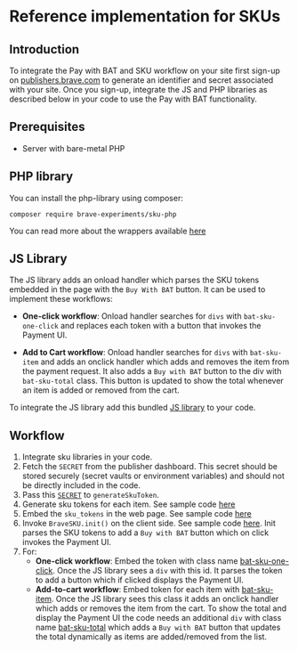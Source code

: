 # Reference implementation for SKUs

## Introduction

To integrate the Pay with BAT and SKU workflow on your site first sign-up on [publishers.brave.com](publishers.brave.com) to generate an identifier and secret associated with your site. Once you sign-up, integrate the JS and PHP libraries as described below in your code to use the Pay with BAT functionality.

## Prerequisites 

* Server with bare-metal PHP

## PHP library

You can install the php-library using composer:

```
composer require brave-experiments/sku-php
```

You can read more about the wrappers available [here](https://github.com/brave-experiments/sku-php/blob/master/README.md)

## JS Library

The JS library adds an onload handler which parses the SKU tokens embedded in the page with the `Buy With BAT` button. It can be used to implement these workflows:


* **One-click workflow**: Onload handler searches for `divs` with `bat-sku-one-click` and replaces each token with a button that invokes the Payment UI.


* **Add to Cart workflow**: Onload handler searches for `divs` with `bat-sku-item` and adds an onclick handler which adds and removes the item from the payment request. It also adds a `Buy with BAT` button to the div with `bat-sku-total` class. This button is updated to show the total whenever an item is added or removed from the cart.

To integrate the JS library add this bundled [JS library](https://github.com/brave-experiments/sku-js-php/blob/master/lib/js/sku-lib.js) to your code.

## Workflow

1. Integrate sku libraries in your code.
2. Fetch the `SECRET` from the publisher dashboard. This secret should be stored securely (secret vaults or environment variables) and should not be directly included in the code.
3. Pass this [`SECRET`](https://github.com/brave-experiments/sku-js-php/blob/master/demo_cart/Controller.php#L23) to `generateSkuToken`.
4. Generate sku tokens for each item. See sample code [here](https://github.com/brave-experiments/sku-js-php/blob/master/demo_cart/Controller.php#L31)
5. Embed the `sku_tokens` in the web page. See sample code [here](https://github.com/brave-experiments/sku-js-php/blob/master/demo_cart/View.php#L56)
6. Invoke `BraveSKU.init()` on the client side. See sample code [here](https://github.com/brave-experiments/sku-js-php/blob/master/demo_cart/js/init.js#L2). Init parses the SKU tokens to add a `Buy with BAT` button which on click invokes the Payment UI.
7. For:
    * **One-click workflow**: Embed the token with class name [bat-sku-one-click](https://github.com/brave-experiments/sku-js-php/blob/master/demo_one_click/View.php#L54). Once the JS library sees a `div` with this id. It parses the token to add a button which if clicked displays the Payment UI.
    * **Add-to-cart workflow**: Embed token for each item with [bat-sku-item](https://github.com/brave-experiments/sku-js-php/blob/master/demo_cart/View.php#L54). Once the JS library sees this class it adds an onclick handler which adds or removes the item from the cart. To show the total and display the Payment UI the code needs an additional `div` with class name [bat-sku-total](https://github.com/brave-experiments/sku-js-php/blob/master/demo_cart/View.php#L74) which adds a `Buy with BAT` button that updates the total dynamically as items are added/removed from the list. 
